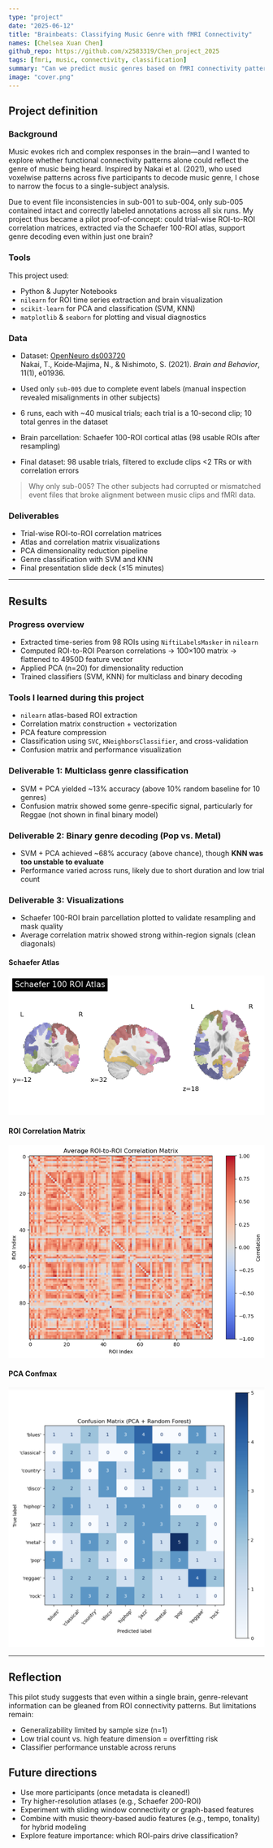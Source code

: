 ```yaml
---
type: "project"
date: "2025-06-12"
title: "Brainbeats: Classifying Music Genre with fMRI Connectivity"
names: [Chelsea Xuan Chen]
github_repo: https://github.com/x2583319/Chen_project_2025
tags: [fmri, music, connectivity, classification]
summary: "Can we predict music genres based on fMRI connectivity patterns alone? This project explores a single-subject decoding approach using ROI-to-ROI correlation matrices and machine learning classifiers on OpenNeuro dataset ds003720."
image: "cover.png"
---
```


## Project definition

### Background

Music evokes rich and complex responses in the brain—and I wanted to explore whether functional connectivity patterns alone could reflect the genre of music being heard. Inspired by Nakai et al. (2021), who used voxelwise patterns across five participants to decode music genre, I chose to narrow the focus to a single-subject analysis.

Due to event file inconsistencies in sub-001 to sub-004, only sub-005 contained intact and correctly labeled annotations across all six runs. My project thus became a pilot proof-of-concept: could trial-wise ROI-to-ROI correlation matrices, extracted via the Schaefer 100-ROI atlas, support genre decoding even within just one brain?

### Tools

This project used:

- Python & Jupyter Notebooks
- `nilearn` for ROI time series extraction and brain visualization
- `scikit-learn` for PCA and classification (SVM, KNN)
- `matplotlib` & `seaborn` for plotting and visual diagnostics

### Data

- Dataset: [OpenNeuro ds003720](https://openneuro.org/datasets/ds003720)  
  Nakai, T., Koide‑Majima, N., & Nishimoto, S. (2021). *Brain and Behavior*, 11(1), e01936.

- Used only `sub-005` due to complete event labels (manual inspection revealed misalignments in other subjects)

- 6 runs, each with ~40 musical trials; each trial is a 10-second clip; 10 total genres in the dataset

- Brain parcellation: Schaefer 100-ROI cortical atlas (98 usable ROIs after resampling)

- Final dataset: 98 usable trials, filtered to exclude clips <2 TRs or with correlation errors

> Why only sub-005? The other subjects had corrupted or mismatched event files that broke alignment between music clips and fMRI data.

### Deliverables

- Trial-wise ROI-to-ROI correlation matrices
- Atlas and correlation matrix visualizations
- PCA dimensionality reduction pipeline
- Genre classification with SVM and KNN
- Final presentation slide deck (≤15 minutes)

---

## Results

### Progress overview

- Extracted time-series from 98 ROIs using `NiftiLabelsMasker` in `nilearn`
- Computed ROI-to-ROI Pearson correlations → 100×100 matrix → flattened to 4950D feature vector
- Applied PCA (n=20) for dimensionality reduction
- Trained classifiers (SVM, KNN) for multiclass and binary decoding

### Tools I learned during this project

- `nilearn` atlas-based ROI extraction
- Correlation matrix construction + vectorization
- PCA feature compression
- Classification using `SVC`, `KNeighborsClassifier`, and cross-validation
- Confusion matrix and performance visualization

### Deliverable 1: Multiclass genre classification

- SVM + PCA yielded ~13% accuracy (above 10% random baseline for 10 genres)
- Confusion matrix showed some genre-specific signal, particularly for Reggae (not shown in final binary model)

### Deliverable 2: Binary genre decoding (Pop vs. Metal)

- SVM + PCA achieved ~68% accuracy (above chance), though **KNN was too unstable to evaluate**
- Performance varied across runs, likely due to short duration and low trial count

### Deliverable 3: Visualizations

- Schaefer 100-ROI brain parcellation plotted to validate resampling and mask quality
- Average correlation matrix showed strong within-region signals (clean diagonals)

#### Schaefer Atlas
![Schaefer Atlas](schaefer.png)

#### ROI Correlation Matrix
![ROI Correlation](roi_correlation.png)

#### PCA Confmax
![PCA Confmax](pca_confmax.png)

---

## Reflection

This pilot study suggests that even within a single brain, genre-relevant information can be gleaned from ROI connectivity patterns. But limitations remain:

- Generalizability limited by sample size (n=1)
- Low trial count vs. high feature dimension = overfitting risk
- Classifier performance unstable across reruns

## Future directions

- Use more participants (once metadata is cleaned!)
- Try higher-resolution atlases (e.g., Schaefer 200-ROI)
- Experiment with sliding window connectivity or graph-based features
- Combine with music theory-based audio features (e.g., tempo, tonality) for hybrid modeling
- Explore feature importance: which ROI-pairs drive classification?
